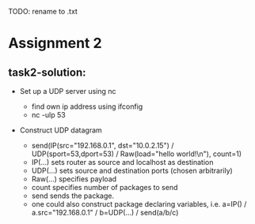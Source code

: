 TODO: rename to .txt

# Assignment 2
## task2-solution:
- Set up a UDP server using nc
	- find own ip address using ifconfig
	- nc -ulp 53

- Construct UDP datagram
	- send(IP(src="192.168.0.1", dst="10.0.2.15") / UDP(sport=53,dport=53) / Raw(load="hello world!\n"), count=1)
	- IP(...) sets router as source and localhost as destination
	- UDP(...) sets source and destination ports (chosen arbitrarily)
	- Raw(...) specifies payload
	- count specifies number of packages to send
	- send sends the package.
	- one could also construct package declaring variables, i.e. a=IP() / a.src="192.168.0.1" / b=UDP(...) / send(a/b/c)
